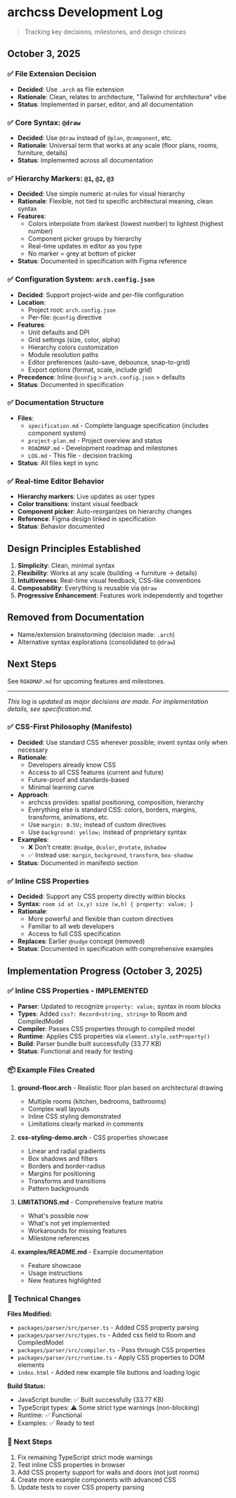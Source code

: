 # archcss Development Log

> Tracking key decisions, milestones, and design choices

## October 3, 2025

### ✅ File Extension Decision

- **Decided**: Use `.arch` as file extension
- **Rationale**: Clean, relates to architecture, "Tailwind for architecture" vibe
- **Status**: Implemented in parser, editor, and all documentation

### ✅ Core Syntax: `@draw`

- **Decided**: Use `@draw` instead of `@plan`, `@component`, etc.
- **Rationale**: Universal term that works at any scale (floor plans, rooms, furniture, details)
- **Status**: Implemented across all documentation

### ✅ Hierarchy Markers: `@1`, `@2`, `@3`

- **Decided**: Use simple numeric at-rules for visual hierarchy
- **Rationale**: Flexible, not tied to specific architectural meaning, clean syntax
- **Features**:
  - Colors interpolate from darkest (lowest number) to lightest (highest number)
  - Component picker groups by hierarchy
  - Real-time updates in editor as you type
  - No marker = grey at bottom of picker
- **Status**: Documented in specification with Figma reference

### ✅ Configuration System: `arch.config.json`

- **Decided**: Support project-wide and per-file configuration
- **Location**:
  - Project root: `arch.config.json`
  - Per-file: `@config` directive
- **Features**:
  - Unit defaults and DPI
  - Grid settings (size, color, alpha)
  - Hierarchy colors customization
  - Module resolution paths
  - Editor preferences (auto-save, debounce, snap-to-grid)
  - Export options (format, scale, include grid)
- **Precedence**: Inline `@config` > `arch.config.json` > defaults
- **Status**: Documented in specification

### ✅ Documentation Structure

- **Files**:
  - `specification.md` - Complete language specification (includes component system)
  - `project-plan.md` - Project overview and status
  - `ROADMAP.md` - Development roadmap and milestones
  - `LOG.md` - This file - decision tracking
- **Status**: All files kept in sync

### ✅ Real-time Editor Behavior

- **Hierarchy markers**: Live updates as user types
- **Color transitions**: Instant visual feedback
- **Component picker**: Auto-reorganizes on hierarchy changes
- **Reference**: Figma design linked in specification
- **Status**: Behavior documented

## Design Principles Established

1. **Simplicity**: Clean, minimal syntax
2. **Flexibility**: Works at any scale (building → furniture → details)
3. **Intuitiveness**: Real-time visual feedback, CSS-like conventions
4. **Composability**: Everything is reusable via `@draw`
5. **Progressive Enhancement**: Features work independently and together

## Removed from Documentation

- Name/extension brainstorming (decision made: `.arch`)
- Alternative syntax explorations (consolidated to `@draw`)

## Next Steps

See `ROADMAP.md` for upcoming features and milestones.

---

_This log is updated as major decisions are made. For implementation details, see specification.md._

### ✅ CSS-First Philosophy (Manifesto)

- **Decided**: Use standard CSS wherever possible; invent syntax only when necessary
- **Rationale**:
  - Developers already know CSS
  - Access to all CSS features (current and future)
  - Future-proof and standards-based
  - Minimal learning curve
- **Approach**:
  - archcss provides: spatial positioning, composition, hierarchy
  - Everything else is standard CSS: colors, borders, margins, transforms, animations, etc.
  - Use `margin: 0.5U;` instead of custom directives
  - Use `background: yellow;` instead of proprietary syntax
- **Examples**:
  - ❌ Don't create: `@nudge`, `@color`, `@rotate`, `@shadow`
  - ✅ Instead use: `margin`, `background`, `transform`, `box-shadow`
- **Status**: Documented in manifesto section

### ✅ Inline CSS Properties

- **Decided**: Support any CSS property directly within blocks
- **Syntax**: `room id at (x,y) size (w,h) { property: value; }`
- **Rationale**:
  - More powerful and flexible than custom directives
  - Familiar to all web developers
  - Access to full CSS specification
- **Replaces**: Earlier `@nudge` concept (removed)
- **Status**: Documented in specification with comprehensive examples

## Implementation Progress (October 3, 2025)

### ✅ Inline CSS Properties - IMPLEMENTED

- **Parser**: Updated to recognize `property: value;` syntax in room blocks
- **Types**: Added `css?: Record<string, string>` to Room and CompiledModel
- **Compiler**: Passes CSS properties through to compiled model
- **Runtime**: Applies CSS properties via `element.style.setProperty()`
- **Build**: Parser bundle built successfully (33.77 KB)
- **Status**: Functional and ready for testing

### 📦 Example Files Created

1. **ground-floor.arch** - Realistic floor plan based on architectural drawing
   - Multiple rooms (kitchen, bedrooms, bathrooms)
   - Complex wall layouts
   - Inline CSS styling demonstrated
   - Limitations clearly marked in comments

2. **css-styling-demo.arch** - CSS properties showcase
   - Linear and radial gradients
   - Box shadows and filters
   - Borders and border-radius
   - Margins for positioning
   - Transforms and transitions
   - Pattern backgrounds

3. **LIMITATIONS.md** - Comprehensive feature matrix
   - What's possible now
   - What's not yet implemented
   - Workarounds for missing features
   - Milestone references

4. **examples/README.md** - Example documentation
   - Feature showcase
   - Usage instructions
   - New features highlighted

### 🔧 Technical Changes

**Files Modified:**

- `packages/parser/src/parser.ts` - Added CSS property parsing
- `packages/parser/src/types.ts` - Added css field to Room and CompiledModel
- `packages/parser/src/compiler.ts` - Pass through CSS properties
- `packages/parser/src/runtime.ts` - Apply CSS properties to DOM elements
- `index.html` - Added new example file buttons and loading logic

**Build Status:**

- JavaScript bundle: ✅ Built successfully (33.77 KB)
- TypeScript types: ⚠️ Some strict type warnings (non-blocking)
- Runtime: ✅ Functional
- Examples: ✅ Ready to test

### 🎯 Next Steps

1. Fix remaining TypeScript strict mode warnings
2. Test inline CSS properties in browser
3. Add CSS property support for walls and doors (not just rooms)
4. Create more example components with advanced CSS
5. Update tests to cover CSS property parsing

